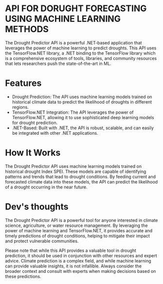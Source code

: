 # API FOR DORUGHT FORECASTING USING MACHINE LEARNING METHODS

The Drought Predictor API is a powerful .NET-based application that leverages the power of machine learning to predict droughts. This API uses the TensorFlow.NET library, a .NET binding to the TensorFlow library which is a comprehensive ecosystem of tools, libraries, and community resources that lets researchers push the state-of-the-art in ML.

# Features

* Drought Prediction: The API uses machine learning models trained on historical climate data to predict the likelihood of droughts in different regions.
* TensorFlow.NET Integration: The API leverages the power of TensorFlow.NET, allowing it to use sophisticated deep learning models for drought prediction.
* .NET-Based: Built with .NET, the API is robust, scalable, and can easily be integrated with other .NET applications.

# How It Works

The Drought Predictor API uses machine learning models trained on historical drought Index SPEI. These models are capable of identifying patterns and trends that lead to drought conditions. By feeding current and forecasted climate data into these models, the API can predict the likelihood of a drought occurring in the near future.

# Dev's thoughts 

The Drought Predictor API is a powerful tool for anyone interested in climate science, agriculture, or water resource management. By leveraging the power of machine learning and TensorFlow.NET, it provides accurate and timely predictions of drought conditions, helping to mitigate their impact and protect vulnerable communities.

Please note that while this API provides a valuable tool in drought prediction, it should be used in conjunction with other resources and expert advice. Climate prediction is a complex field, and while machine learning can provide valuable insights, it is not infallible. Always consider the broader context and consult with experts when making decisions based on these predictions.
